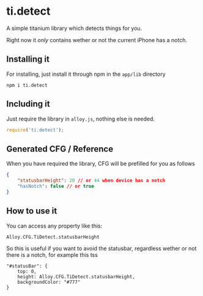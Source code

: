 # ti.detect
A simple titanium library which detects things for you.

Right now it _only_ contains wether or not the current iPhone has a notch.

## Installing it
For installing, just install it through npm in the `app/lib` directory

```
npm i ti.detect
```

## Including it
Just require the library in `alloy.js`, nothing else is needed.

```js
require('ti.detect');
```

## Generated CFG / Reference
When you have required the library, CFG will be prefilled for you as follows

```json
{
    "statusbarHeight": 20 // or 44 when device has a notch
    "hasNotch": false // or true
}
```

## How to use it
You can access any property like this:

```Alloy.CFG.TiDetect.statusbarHeight```

So this is useful if you want to avoid the statusbar, regardless wether or not there is a notch, for example this tss

```
"#statusBar": {
    top: 0,
    height: Alloy.CFG.TiDetect.statusbarHeight,
    backgroundColor: "#777"
}
```

